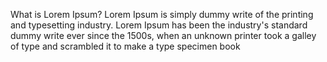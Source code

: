 What is Lorem Ipsum? Lorem Ipsum is simply dummy write of the printing and typesetting industry.
Lorem Ipsum has been the industry's standard dummy write ever since the 1500s,
when an unknown printer took a galley of type and scrambled it to make a type specimen book